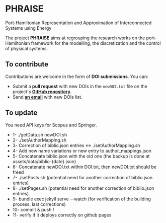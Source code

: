 # PHRAISE
Port-Hamiltonian Representation and Approximation of Interconnected Systems using Energy

The project **PHRAISE** aims at regrouping the research works on the port-Hamiltonian framework for the modelling, the discretization and the control of physical systems.

## To contribute

Contributions are welcome in the form of **DOI submissions**. You can:
- Submit a **pull request** with new DOIs in the `newDOI.txt` file on the project's [**GitHub repository**](https://github.com/g-haine/phraise).
- Send [**an email**](mailto:ghislain.haine@isae.fr) with new DOIs list.

## To update

You need API keys for Scopus and Springer.

- 1- ./getData.sh newDOI.sh
- 2- ./setAuthorMapping.sh
- 3- Correction of biblio.json entries <-> ./setAuthorMapping.sh
- 4- Add new name variations or new entry to author_mappings.json
- 5- Concatenate biblio.json with the old one (the backup is done at assets/data/biblio-{date}.json)
- 6- Concatenate newDOI.txt within DOI.txt, then newDOI.txt should be freed
- 7- ./setPosts.sh (potential need for another correction of biblio.json entries)
- 8- ./setPages.sh (potential need for another correction of biblio.json entries)
- 9- bundle exec jekyll serve --watch (for verification of the building process, last corrections)
- 10- commit & push !
- 11- verify if it deploys correctly on github pages
